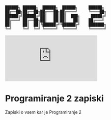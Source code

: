 ```
██████╗ ██████╗  ██████╗  ██████╗     ██████╗       
██╔══██╗██╔══██╗██╔═══██╗██╔════╝     ╚════██╗     
██████╔╝██████╔╝██║   ██║██║  ███╗     █████╔╝     
██╔═══╝ ██╔══██╗██║   ██║██║   ██║    ██╔═══╝      
██║     ██║  ██║╚██████╔╝╚██████╔╝    ███████╗      
╚═╝     ╚═╝  ╚═╝ ╚═════╝  ╚═════╝     ╚══════╝     
```
![GitHub latest commit](https://badgen.net/github/last-commit/Naereen/Strapdown.js)
# Programiranje 2 zapiski

Zapiski o vsem kar je Programiranje 2
